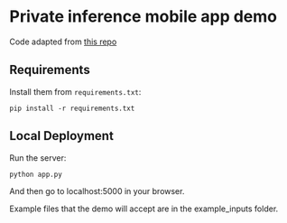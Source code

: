 # Private inference mobile app demo

Code adapted from [this repo](https://github.com/avinassh/pytorch-flask-api-heroku)

## Requirements

Install them from `requirements.txt`:

    pip install -r requirements.txt


## Local Deployment

Run the server:

    python app.py

And then go to localhost:5000 in your browser.

Example files that the demo will accept are in the example_inputs folder.

